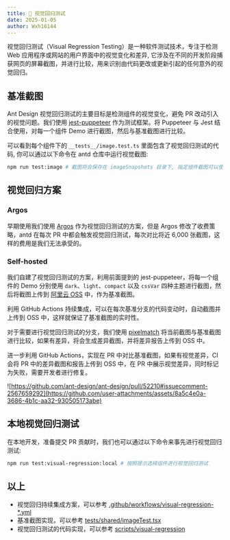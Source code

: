 ```yaml
---
title: 👀 视觉回归测试
date: 2025-01-05
author: Wxh16144
---
```


视觉回归测试（Visual Regression Testing）是一种软件测试技术，专注于检测 Web 应用程序或网站的用户界面中的视觉变化和差异, 它涉及在不同的开发阶段捕获网页的屏幕截图，并进行比较，用来识别由代码更改或更新引起的任何意外的视觉回归。

## 基准截图

Ant Design 视觉回归测试的主要目标是检测组件的视觉变化，避免 PR 改动引入的视觉问题。我们使用 [jest-puppeteer](https://jestjs.io/docs/puppeteer) 作为测试框架。将 Puppeteer 与 Jest 结合使用，对每一个组件 Demo 进行截图，然后与基准截图进行比较。

可以看到每个组件下的 `__tests__/image.test.ts` 里面包含了视觉回归测试的代码, 你可以通过以下命令在 antd 仓库中运行视觉截图:

```bash
npm run test:image # 截图将会保存在 imageSnapshots 目录下, 指定组件截图可以使用 npm run test:image -- components/button
```

## 视觉回归方案

### Argos

早期使用我们使用 [Argos](https://argos-ci.com/) 作为视觉回归测试的方案，但是 Argos 修改了收费策略，antd 在每次 PR 中都会触发视觉回归测试，每次对比将近 6,000 张截图，这样的费用是我们无法承受的。

### Self-hosted

我们自建了视觉回归测试的方案，利用前面提到的 jest-puppeteer，将每一个组件的 Demo 分别使用 `dark`、`light`、`compact` 以及 `cssVar` 四种主题进行截图，然后将截图上传到 [阿里云 OSS](https://www.aliyun.com/product/oss) 中，作为基准截图。

利用 GitHub Actions 持续集成，可以在每次基准分支的代码变动时，自动截图并上传到 OSS 中，这样就保证了基准截图的实时性。

对于需要进行视觉回归测试的分支，我们使用 [pixelmatch](https://github.com/mapbox/pixelmatch) 将当前截图与基准截图进行比较，如果有差异，将会生成差异截图，并将差异报告上传到 OSS 中。

进一步利用 GitHub Actions，实现在 PR 中对比基准截图，如果有视觉差异，CI 会将 PR 中的差异截图和报告上传到 OSS 中，在 PR 中展示视觉差异，同时标记为失败，需要开发者进行修复。

![https://github.com/ant-design/ant-design/pull/52210#issuecomment-2567659292](https://github.com/user-attachments/assets/8a5c4e0a-3686-4b1c-aa32-930505173abe)

## 本地视觉回归测试

在本地开发，准备提交 PR 贡献时，我们也可以通过以下命令来事先进行视觉回归测试:

```bash
npm run test:visual-regression:local # 按照提示选择组件进行视觉回归测试
```

## 以上

- 视觉回归持续集成方案，可以参考 [.github/workflows/visual-regression-\*.yml](https://github.com/search?q=repo%3Aant-design%2Fant-design%20path%3A%2F%5E%5C.github%5C%2Fworkflows%5C%2F%2F%20Visual%20Regression&type=code)
- 基准截图实现，可以参考 [tests/shared/imageTest.tsx](https://github.com/ant-design/ant-design/blob/46a8eff/tests/shared/imageTest.tsx#L38)
- 视觉回归测试的代码实现，可以参考 [scripts/visual-regression](https://github.com/ant-design/ant-design/tree/46a8eff/scripts/visual-regression)
